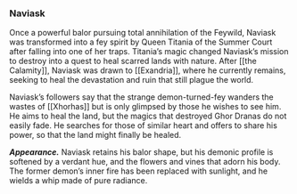 ### Naviask

Once a powerful balor pursuing total annihilation of the Feywild, Naviask was transformed into a fey spirit by Queen Titania of the Summer Court after falling into one of her traps. Titania’s magic changed Naviask’s mission to destroy into a quest to heal scarred lands with nature. After [[the Calamity]], Naviask was drawn to [[Exandria]], where he currently remains, seeking to heal the devastation and ruin that still plague the world.

Naviask’s followers say that the strange demon-turned-fey wanders the wastes of [[Xhorhas]] but is only glimpsed by those he wishes to see him. He aims to heal the land, but the magics that destroyed Ghor Dranas do not easily fade. He searches for those of similar heart and offers to share his power, so that the land might finally be healed.

**_Appearance._** Naviask retains his balor shape, but his demonic profile is softened by a verdant hue, and the flowers and vines that adorn his body. The former demon’s inner fire has been replaced with sunlight, and he wields a whip made of pure radiance.